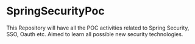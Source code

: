 # SpringSecurityPoc
This Repository will have all the POC activities related to Spring Security, SSO, Oauth etc. Aimed to learn all possible new security technologies.
